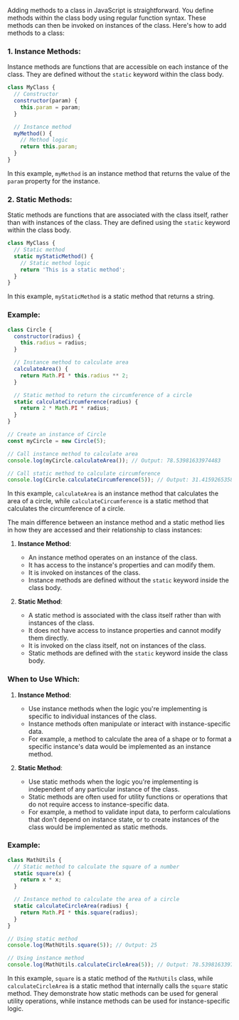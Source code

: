 Adding methods to a class in JavaScript is straightforward. You define methods within the class body using regular function syntax. These methods can then be invoked on instances of the class. Here's how to add methods to a class:

### 1. Instance Methods:

Instance methods are functions that are accessible on each instance of the class. They are defined without the `static` keyword within the class body.

```javascript
class MyClass {
  // Constructor
  constructor(param) {
    this.param = param;
  }

  // Instance method
  myMethod() {
    // Method logic
    return this.param;
  }
}
```

In this example, `myMethod` is an instance method that returns the value of the `param` property for the instance.

### 2. Static Methods:

Static methods are functions that are associated with the class itself, rather than with instances of the class. They are defined using the `static` keyword within the class body.

```javascript
class MyClass {
  // Static method
  static myStaticMethod() {
    // Static method logic
    return 'This is a static method';
  }
}
```

In this example, `myStaticMethod` is a static method that returns a string.

### Example:

```javascript
class Circle {
  constructor(radius) {
    this.radius = radius;
  }

  // Instance method to calculate area
  calculateArea() {
    return Math.PI * this.radius ** 2;
  }

  // Static method to return the circumference of a circle
  static calculateCircumference(radius) {
    return 2 * Math.PI * radius;
  }
}

// Create an instance of Circle
const myCircle = new Circle(5);

// Call instance method to calculate area
console.log(myCircle.calculateArea()); // Output: 78.53981633974483

// Call static method to calculate circumference
console.log(Circle.calculateCircumference(5)); // Output: 31.41592653589793
```

In this example, `calculateArea` is an instance method that calculates the area of a circle, while `calculateCircumference` is a static method that calculates the circumference of a circle.


The main difference between an instance method and a static method lies in how they are accessed and their relationship to class instances:

1. **Instance Method**:
   - An instance method operates on an instance of the class.
   - It has access to the instance's properties and can modify them.
   - It is invoked on instances of the class.
   - Instance methods are defined without the `static` keyword inside the class body.

2. **Static Method**:
   - A static method is associated with the class itself rather than with instances of the class.
   - It does not have access to instance properties and cannot modify them directly.
   - It is invoked on the class itself, not on instances of the class.
   - Static methods are defined with the `static` keyword inside the class body.

### When to Use Which:

1. **Instance Method**:
   - Use instance methods when the logic you're implementing is specific to individual instances of the class.
   - Instance methods often manipulate or interact with instance-specific data.
   - For example, a method to calculate the area of a shape or to format a specific instance's data would be implemented as an instance method.

2. **Static Method**:
   - Use static methods when the logic you're implementing is independent of any particular instance of the class.
   - Static methods are often used for utility functions or operations that do not require access to instance-specific data.
   - For example, a method to validate input data, to perform calculations that don't depend on instance state, or to create instances of the class would be implemented as static methods.

### Example:

```javascript
class MathUtils {
  // Static method to calculate the square of a number
  static square(x) {
    return x * x;
  }

  // Instance method to calculate the area of a circle
  static calculateCircleArea(radius) {
    return Math.PI * this.square(radius);
  }
}

// Using static method
console.log(MathUtils.square(5)); // Output: 25

// Using instance method
console.log(MathUtils.calculateCircleArea(5)); // Output: 78.53981633974483
```

In this example, `square` is a static method of the `MathUtils` class, while `calculateCircleArea` is a static method that internally calls the `square` static method. They demonstrate how static methods can be used for general utility operations, while instance methods can be used for instance-specific logic.